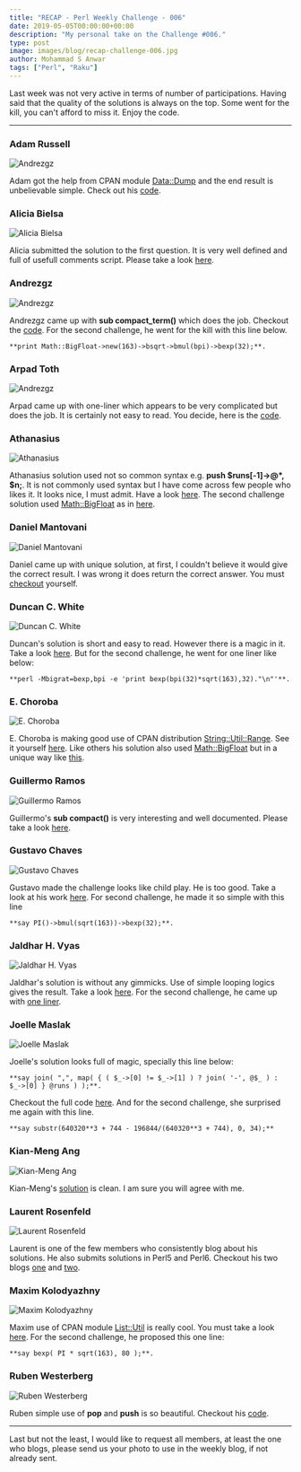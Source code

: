 ```yaml
---
title: "RECAP - Perl Weekly Challenge - 006"
date: 2019-05-05T00:00:00+00:00
description: "My personal take on the Challenge #006."
type: post
image: images/blog/recap-challenge-006.jpg
author: Mohammad S Anwar
tags: ["Perl", "Raku"]
---
```

Last week was not very active in terms of number of participations. Having said that the quality of the solutions is always on the top. Some went for the kill, you can't afford to miss it. Enjoy the code.

***

### Adam Russell
![Andrezgz](/images/team/user.jpg)

Adam got the help from CPAN module [Data::Dump](https://metacpan.org/pod/Data::Dump) and the end result is unbelievable simple. Check out his [code](https://github.com/manwar/perlweeklychallenge-club/blob/master/challenge-006/adam-russell/perl5/ch-1.pl).

### Alicia Bielsa
![Alicia Bielsa](/images/team/alicia_bielsa.jpg)

Alicia submitted the solution to the first question. It is very well defined and full of usefull comments script. Please take a look [here](https://github.com/manwar/perlweeklychallenge-club/blob/master/challenge-006/alicia-bielsa/perl5/ch-1.pl).

### Andrezgz
![Andrezgz](/images/team/user.jpg)

Andrezgz came up with **sub compact_term()** which does the job. Checkout the [code](https://github.com/manwar/perlweeklychallenge-club/blob/master/challenge-006/andrezgz/perl5/ch-1.pl). For the second challenge, he went for the kill with this line below.

    **print Math::BigFloat->new(163)->bsqrt->bmul(bpi)->bexp(32);**.

### Arpad Toth
![Andrezgz](/images/team/user.jpg)

Arpad came up with one-liner which appears to be very complicated but does the job. It is certainly not easy to read. You decide, here is the [code](https://github.com/manwar/perlweeklychallenge-club/blob/master/challenge-006/arpad-toth/perl5/ch-1.sh).

### Athanasius
![Athanasius](/images/team/athanasius.jpg)

Athanasius solution used not so common syntax e.g. **push $runs[-1]->@*, $n;**. It is not commonly used syntax but I have come across few people who likes it. It looks nice, I must admit. Have a look [here](https://github.com/manwar/perlweeklychallenge-club/blob/master/challenge-006/athanasius/perl5/ch-1.pl). The second challenge solution used [Math::BigFloat](https://metacpan.org/pod/Math::BigFloat) as in [here](https://github.com/manwar/perlweeklychallenge-club/blob/master/challenge-006/athanasius/perl5/ch-2.pl).

### Daniel Mantovani
![Daniel Mantovani](/images/team/daniel_mantovani.jpg)

Daniel came up with unique solution, at first, I couldn't believe it would give the correct result. I was wrong it does return the correct answer. You must [checkout](https://github.com/manwar/perlweeklychallenge-club/blob/master/challenge-006/daniel-mantovani/perl5/ch-1.pl) yourself.

### Duncan C. White
![Duncan C. White](/images/team/duncan_white.jpg)

Duncan's solution is short and easy to read. However there is a magic in it. Take a look [here](https://github.com/manwar/perlweeklychallenge-club/blob/master/challenge-006/duncan-c-white/perl5/ch-1.pl). But for the second challenge, he went for one liner like below:

    **perl -Mbigrat=bexp,bpi -e 'print bexp(bpi(32)*sqrt(163),32)."\n"'**.

### E. Choroba
![E. Choroba](/images/team/e-choroba.jpg)

E. Choroba is making good use of CPAN distribution [String::Util::Range](https://metacpan.org/pod/String::Util::Range). See it yourself [here](https://github.com/manwar/perlweeklychallenge-club/blob/master/challenge-006/e-choroba/perl5/ch-1.pl). Like others his solution also used [Math::BigFloat](https://metacpan.org/pod/Math::BigFloat) but in a unique way like [this](https://github.com/manwar/perlweeklychallenge-club/blob/master/challenge-006/e-choroba/perl5/ch-2.pl).

### Guillermo Ramos
![Guillermo Ramos](/images/team/user.jpg)

Guillermo's **sub compact()** is very interesting and well documented. Please take a look [here](https://github.com/manwar/perlweeklychallenge-club/blob/master/challenge-006/guillermo-ramos/perl5/ch-1.pl).

### Gustavo Chaves
![Gustavo Chaves](/images/team/user.jpg)

Gustavo made the challenge looks like child play. He is too good. Take a look at his work [here](https://github.com/manwar/perlweeklychallenge-club/blob/master/challenge-006/gustavo-chaves/perl5/ch-1.pl). For second challenge, he made it so simple with this line

    **say PI()->bmul(sqrt(163))->bexp(32);**.

### Jaldhar H. Vyas
![Jaldhar H. Vyas](/images/team/jaldhar_vyas.jpg)

Jaldhar's solution is without any gimmicks. Use of simple looping logics gives the result. Take a look [here](https://github.com/manwar/perlweeklychallenge-club/blob/master/challenge-006/jaldhar-h-vyas/perl5/ch-1.pl). For the second challenge, he came up with [one liner](https://github.com/manwar/perlweeklychallenge-club/blob/master/challenge-006/jaldhar-h-vyas/perl5/ch-2.pl).

### Joelle Maslak
![Joelle Maslak](/images/team/joelle_maslak.jpg)

Joelle's solution looks full of magic, specially this line below:

    **say join( ",", map( { ( $_->[0] != $_->[1] ) ? join( '-', @$_ ) : $_->[0] } @runs ) );**.

Checkout the full code [here](https://github.com/manwar/perlweeklychallenge-club/blob/master/challenge-006/joelle-maslak/perl5/ch-1.pl). And for the second challenge, she surprised me again with this line.

    **say substr(640320**3 + 744 - 196844/(640320**3 + 744), 0, 34);**

### Kian-Meng Ang
![Kian-Meng Ang](/images/team/user.jpg)

Kian-Meng's [solution](https://github.com/manwar/perlweeklychallenge-club/blob/master/challenge-006/kian-meng-ang/perl5/ch-1.pl) is clean. I am sure you will agree with me.

### Laurent Rosenfeld
![Laurent Rosenfeld](/images/team/laurent_rosenfeld.jpg)

Laurent is one of the few members who consistently blog about his solutions. He also submits solutions in Perl5 and Perl6. Checkout his two blogs [one](http://blogs.perl.org/users/laurent_r/2019/05/perl-weekly-challenge-6-compact-number-ranges.html) and [two](http://blogs.perl.org/users/laurent_r/2019/05/perl-weekly-challenge-6-ramanujans-constant.html).

### Maxim Kolodyazhny
![Maxim Kolodyazhny](/images/team/user.jpg)

Maxim use of CPAN module [List::Util](https://metacpan.org/pod/List::Util) is really cool. You must take a look [here](https://github.com/manwar/perlweeklychallenge-club/blob/master/challenge-006/maxim-kolodyazhny/perl5/ch-1.pl). For the second challenge, he proposed this one line:

    **say bexp( PI * sqrt(163), 80 );**.

### Ruben Westerberg
![Ruben Westerberg](/images/team/user.jpg)

Ruben simple use of **pop** and **push** is so beautiful. Checkout his [code](https://github.com/manwar/perlweeklychallenge-club/blob/master/challenge-006/ruben-westerberg/perl5/ch-1.pl).

***

Last but not the least,  I would like to request all members, at least the one who blogs, please send us your photo to use in the weekly blog, if not already sent.
